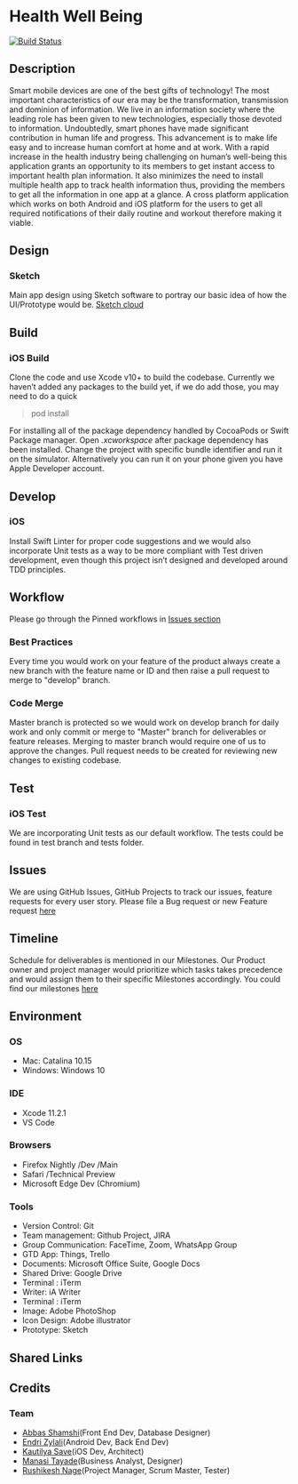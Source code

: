 # Health Well Being

[![Build Status](https://travis-ci.com/SensehacK/capstone-team4.svg?branch=master)](https://travis-ci.com/SensehacK/capstone-team4)

## Description

Smart mobile devices are one of the best gifts of technology! The most important characteristics of our era may be the transformation, transmission and dominion of information. We live in an information society where the leading role has been given to new technologies, especially those devoted to information. Undoubtedly, smart phones have made significant contribution in human life and progress. This advancement is to make life easy and to increase human comfort at home and at work. With a rapid increase in the health industry being challenging on human’s well-being this application grants an opportunity to its members to get instant access to important health plan information. It also minimizes the need to install multiple health app to track health information thus, providing the members to get all the information in one app at a glance. A cross platform application which works on both Android and iOS platform for the users to get all required notifications of their daily routine and workout therefore making it viable.

## Design

### Sketch

Main app design using Sketch software to portray our basic idea of how the UI/Prototype would be. [Sketch cloud](https://sketch.cloud/s/4WR0Z/v/aMaGqp/)

## Build

### iOS Build

Clone the code and use Xcode v10+ to build the codebase.
Currently we haven’t added any packages to the build yet, if we do add those, you may need to do a quick

> pod install

For installing all of the package dependency handled by CocoaPods or Swift Package manager.
Open _.xcworkspace_ after package dependency has been installed.
Change the project with specific bundle identifier and run it on the simulator.
Alternatively you can run it on your phone given you have Apple Developer account.

## Develop

### iOS

Install Swift Linter for proper code suggestions and we would also incorporate Unit tests as a way to be more compliant with Test driven development, even though this project isn’t designed and developed around TDD principles.

## Workflow

Please go through the Pinned workflows in [Issues section](https://github.com/SensehacK/capstone-team4/issues?q=is%3Aissue+label%3A%C2%AF%5C_%5B%E3%83%84%5D_%2F%C2%AF)

### Best Practices

Every time you would work on your feature of the product always create a new branch with the feature name or ID and then raise a pull request to merge to "develop" branch.

### Code Merge

Master branch is protected so we would work on develop branch for daily work and only commit or merge to "Master" branch for deliverables or feature releases.
Merging to master branch would require one of us to approve the changes.
Pull request needs to be created for reviewing new changes to existing codebase.

## Test

### iOS Test

We are incorporating Unit tests as our default workflow.
The tests could be found in test branch and tests folder.

## Issues

We are using GitHub Issues, GitHub Projects to track our issues, feature requests for every user story.
Please file a Bug request or new Feature request [here](https://github.com/SensehacK/capstone-team4/issues)

## Timeline

Schedule for deliverables is mentioned in our Milestones. Our Product owner and project manager would prioritize which tasks takes precedence and would assign them to their specific Milestones accordingly.
You could find our milestones [here](https://github.com/SensehacK/capstone-team4/milestones)

## Environment

### OS

- Mac: Catalina 10.15
- Windows: Windows 10

### IDE

- Xcode 11.2.1
- VS Code

### Browsers

- Firefox Nightly /Dev /Main
- Safari /Technical Preview
- Microsoft Edge Dev (Chromium)

### Tools

- Version Control: Git
- Team management: Github Project, JIRA
- Group Communication: FaceTime, Zoom, WhatsApp Group
- GTD App: Things, Trello
- Documents: Microsoft Office Suite, Google Docs
- Shared Drive: Google Drive
- Terminal : iTerm
- Writer: iA Writer
- Terminal : iTerm
- Image: Adobe PhotoShop
- Icon Design: Adobe illustrator
- Prototype: Sketch

## Shared Links

## Credits

### Team

- [Abbas Shamshi](https://www.linkedin.com/in/abbas-shamshi/)(Front End Dev, Database Designer)
- [Endri Zylali](https://www.linkedin.com/in/endri-zylali/)(Android Dev, Back End Dev)
- [Kautilya Save](https://www.linkedin.com/in/kautilyasave/)(iOS Dev, Architect)
- [Manasi Tayade](https://www.linkedin.com/in/manasitayade5/)(Business Analyst, Designer)
- [Rushikesh Nage](https://www.linkedin.com/in/rushikesh-nage06/)(Project Manager, Scrum Master, Tester)
